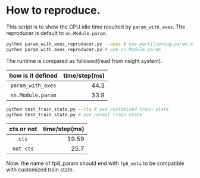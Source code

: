# How to reproduce.

This script is to show the GPU idle time resulted by `param_with_axes`. The reproducer is default to `nn.Module.param`.
```bash
python param_with_axes_reproducer.py --axes # use partitioning.param_with_axes
python param_with_axes_reproducer.py # use nn.Module.param
```
The runtime is compared as followed(read from nsight system).



| how is it defined   |    time/step(ms)   |
|:-------------:|------:|
| `param_with_axes` |  44.3|
| `nn.Module.param` |  33.9 |


```bash
python test_train_state.py --cts # use customized train state
python test_train_state.py # use normal train state
```

| cts or not   |    time/step(ms)   |
|:-------------:|------:|
| `cts` |  19.59|
| `not cts` |  25.7 |

Note: the name of fp8_param should end with `fp8_meta` to be compatible with customized train state.
